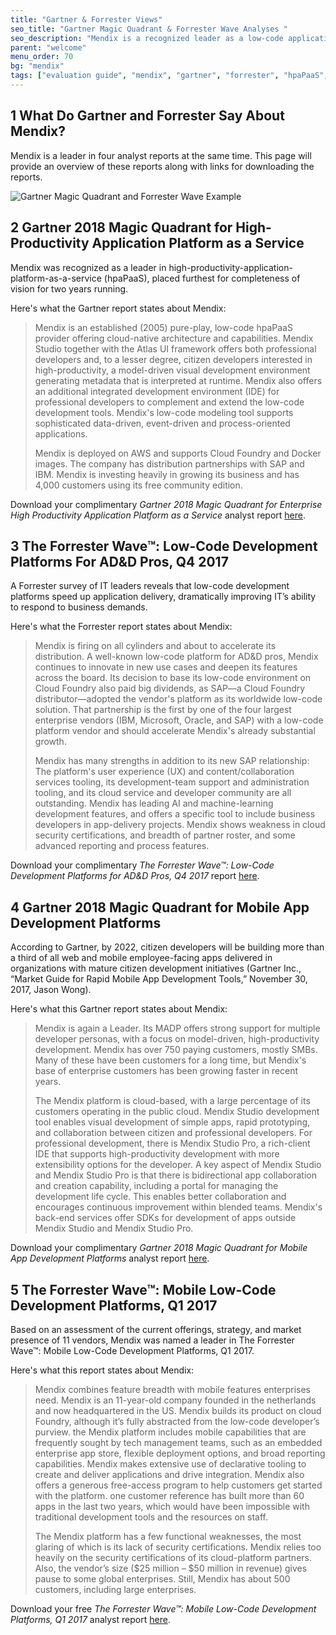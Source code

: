 ```yaml
---
title: "Gartner & Forrester Views"
seo_title: "Gartner Magic Quadrant & Forrester Wave Analyses "
seo_description: "Mendix is a recognized leader as a low-code application development platform by analysts Gartner & Forrester. Visit to learn why."
parent: "welcome"
menu_order: 70
bg: "mendix"
tags: ["evaluation guide", "mendix", "gartner", "forrester", "hpaPaaS", "low-code", "app"]
---
```


## 1 What Do Gartner and Forrester Say About Mendix?

Mendix is a leader in four analyst reports at the same time. This page will provide an overview of these reports along with links for downloading the reports.

![Gartner Magic Quadrant and Forrester Wave Example](attachments/magic-quadrants.png)

## 2 Gartner 2018 Magic Quadrant for High-Productivity Application Platform as a Service

Mendix was recognized as a leader in high-productivity-application-platform-as-a-service (hpaPaaS), placed furthest for completeness of vision for two years running.

Here's what the Gartner report states about Mendix:

<blockquote><p>Mendix is an established (2005) pure-play, low-code hpaPaaS provider offering cloud-native architecture and  capabilities. Mendix Studio together with the Atlas UI framework offers both professional developers and, to a lesser degree,  citizen developers interested in high-productivity, a model-driven  visual development environment generating metadata that is interpreted at runtime. Mendix also offers an additional integrated development  environment (IDE) for professional developers to complement and extend  the low-code development tools. Mendix's low-code modeling tool supports  sophisticated data-driven, event-driven and process-oriented applications.</p>

<p>Mendix is deployed on AWS and supports Cloud Foundry and Docker images. The company has  distribution partnerships with SAP and IBM. Mendix is investing heavily in growing its business and has 4,000 customers using its free community  edition.</p></blockquote>

Download your complimentary *Gartner 2018 Magic Quadrant for Enterprise High Productivity Application Platform as a Service* analyst report [here](https://www.mendix.com/resources/gartner-high-productivity-apaas-report/?utm_source=google&utm_medium=cpc&utm_term=%2Bmendix&utm_campaign=NL%20-%20Branded&gclid=CjwKCAjw4uXaBRAcEiwAuAUz8O91V7HHyGAr5y7PrGldJyokTLHnGhxO6ojRSQLByLpscXrcAyTeeRoCk3QQAvD_BwE).

## 3 The Forrester Wave™: Low-Code Development Platforms For AD&D Pros, Q4 2017

A Forrester survey of IT leaders reveals that low-code development platforms speed up application delivery, dramatically improving IT’s ability to respond to business demands.

Here's what the Forrester report states about Mendix:

<blockquote><p>Mendix is firing on all cylinders and about to accelerate its distribution. A well-known low-code platform for AD&D pros, Mendix continues to innovate in new use cases and deepen its features across the board. Its decision to base its low-code environment on Cloud Foundry also paid big dividends, as SAP—a Cloud Foundry distributor—adopted the vendor's platform as its worldwide low-code solution. That partnership is the first by one of the four largest enterprise vendors (IBM, Microsoft, Oracle, and SAP) with a low-code platform vendor and should accelerate Mendix's already substantial growth.</p>

<p>Mendix has many strengths in addition to its new SAP relationship: The platform's user experience (UX) and content/collaboration services tooling, its development-team support and administration tooling, and its cloud service and developer community are all outstanding. Mendix has leading AI and machine-learning development features, and offers a specific tool to include business developers in app-delivery projects. Mendix shows weakness in cloud security certifications, and breadth of partner roster, and some advanced reporting and process features.</p></blockquote>

Download your complimentary *The Forrester Wave™: Low-Code Development Platforms for AD&D Pros, Q4 2017* report [here](https://www.mendix.com/resources/forrester-low-code-platform-wave/).

## 4 Gartner 2018 Magic Quadrant for Mobile App Development Platforms

According to Gartner, by 2022, citizen developers will be building more than a third of all web and mobile employee-facing apps delivered in organizations with mature citizen development initiatives (Gartner Inc., “Market Guide for Rapid Mobile App Development Tools,” November 30, 2017, Jason Wong).

Here's what this Gartner report states about Mendix:

<blockquote><p>Mendix is again a Leader. Its MADP offers strong support for multiple developer personas, with a focus on model-driven, high-productivity development. Mendix has over 750 paying customers, mostly SMBs. Many of these have been customers for a long time, but Mendix's base of enterprise customers has been growing faster in recent years.</p>

<p>The Mendix platform is cloud-based, with a large percentage of its customers operating in the public cloud. Mendix Studio development tool enables visual development of simple apps, rapid prototyping, and collaboration between citizen and professional developers. For professional development, there is Mendix Studio Pro, a rich-client IDE that supports high-productivity development with more extensibility options for the developer. A key aspect of Mendix Studio and Mendix Studio Pro is that there is bidirectional app collaboration and creation capability, including a portal for managing the development life cycle. This enables better collaboration and encourages continuous improvement within blended teams. Mendix's back-end services offer SDKs for development of apps outside Mendix Studio and Mendix Studio Pro.</p></blockquote>

Download your complimentary *Gartner 2018 Magic Quadrant for Mobile App Development Platforms* analyst report [here](https://www.mendix.com/resources/gartner-magic-quadrant-for-mobile-app-development-platforms/).

## 5 The Forrester Wave™: Mobile Low-Code Development Platforms, Q1 2017

Based on an assessment of the current offerings, strategy, and market presence of 11 vendors, Mendix was named a leader in The Forrester Wave™: Mobile Low-Code Development Platforms, Q1 2017.

Here's what this report states about Mendix:

<blockquote><p>Mendix combines feature breadth with mobile features enterprises need. Mendix is an 11-year-old company founded in the netherlands and now headquartered in the US. Mendix builds its product on cloud Foundry, although it’s fully abstracted from the low-code developer’s purview. the Mendix platform includes mobile capabilities that are frequently sought by tech management teams, such as an embedded enterprise app store, flexible deployment options, and broad reporting capabilities. Mendix makes extensive use of declarative tooling to create and deliver applications and drive integration. Mendix also offers a generous free-access program to help customers get started with the platform. one customer reference has built more than 60 apps in the last two years, which would have been impossible with traditional development tools and the resources on staff.</p>

<p>The Mendix platform has a few functional weaknesses, the most glaring of which is its lack of security certifications. Mendix relies too heavily on the security certifications of its cloud-platform partners. Also, the vendor’s size ($25 million – $50 million in revenue) gives pause to some global enterprises. Still, Mendix has about 500 customers, including large enterprises.</p></blockquote>

Download your free *The Forrester Wave™: Mobile Low-Code Development Platforms, Q1 2017* analyst report [here](https://www.mendix.com/resources/forrester-mobile-low-code-wave/).
